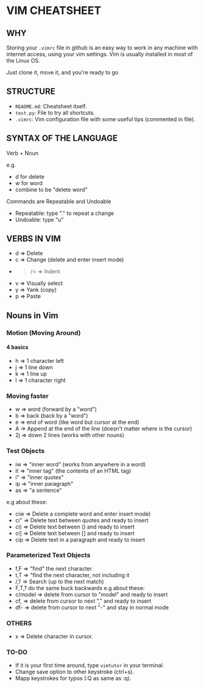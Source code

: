 # 	VIM CHEATSHEET

## WHY
Storing your `.vimrc` file in github is an easy way to work in any machine with internet access, using your vim settings.
Vim is usually installed in most of the Linux OS.

Just clone it, move it, and you're ready to go


##  STRUCTURE
*	`README.md`:	Cheatsheet itself.
*	`test.py`:  	File to try all shortcuts.
*	`.vimrc`:		Vim configuration file with some useful tips (commented in file).

## 	SYNTAX OF THE LANGUAGE

Verb + Noun

e.g.
*	d for delete
* 	w for word
*	combine to be "delete word"

Commands are Repeatable and Undoable
*	Repeatable: type "." to repeat a change
*	Undoable: type "u"

##	VERBS IN VIM

*	d	=> Delete
*	c 	=> Change (delete and enter insert mode)
*	>/< => Indent
*	v	=> Visually select
*	y 	=> Yank (copy)
*	p 	=> Paste

## 	Nouns in Vim 

### Motion (Moving Around)

#### 4 basics
*	h 	=> 1 character left
*	j	=> 1 line down
*	k 	=> 1 line up
*	l 	=> 1 character right
### Moving faster
*	w	=> word (forward by a "word")
*	b 	=> back (back by a "word")
*	e	=> end of word (like word but cursor at the end)
*	A 	=> Append at the end of the line (doesn't matter where is the cursor)
*	2j	=> down 2 lines (works with other nouns)	

### Test Objects

*	iw	=> "inner word" (works from anywhere in a word)
*	it 	=> "inner tag" (the contents of an HTML tag)
*	i"	=> "inner quotes"
*	ip 	=> "inner paragraph"
*	as	=> "a sentence"


e.g about these:
*	ciw => Delete a complete word and enter insert mode)
*	ci" => Delete text between quotes and ready to insert
*	ci) => Delete text between () and ready to insert
*	ci] => Delete text between [] and ready to insert
*	cip => Delete text in a paragraph and ready to insert


### Parameterized Text Objects

*	f,F	=>	"find" the next character	
*	t,T =>	"find the next character, not including it
*	/,?	=>	Search (up to the next match)
*	F,T,? do the same buck backwards
e.g about these:
*	c/model	=> delete from cursor to  "model" and ready to insert	
*	cf,		=> delete from cursor to next "," and ready to insert
*	df-		=> delete from cursor to next "-" and stay in normal mode


### OTHERS
*	x => 	Delete character in cursor.

### TO-DO 

*	If it is your first time around, type `vimtutor` in your terminal.
*	Change save option to other keystroke (ctrl+s).
*	Mapp keystrokes  for typos (:Q as same as :q).
	

